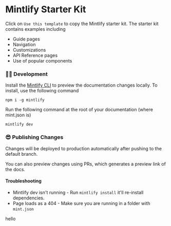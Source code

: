 # Mintlify Starter Kit

Click on `Use this template` to copy the Mintlify starter kit. The starter kit contains examples including

* Guide pages
* Navigation
* Customizations
* API Reference pages
* Use of popular components

### 👩‍💻 Development

Install the [Mintlify CLI](https://www.npmjs.com/package/mintlify) to preview the documentation changes locally. To install, use the following command

```
npm i -g mintlify
```

Run the following command at the root of your documentation (where mint.json is)

```
mintlify dev
```

### 😎 Publishing Changes

Changes will be deployed to production automatically after pushing to the default branch.

You can also preview changes using PRs, which generates a preview link of the docs.

#### Troubleshooting

* Mintlify dev isn't running - Run `mintlify install` it'll re-install dependencies.
* Page loads as a 404 - Make sure you are running in a folder with `mint.json`

hello



